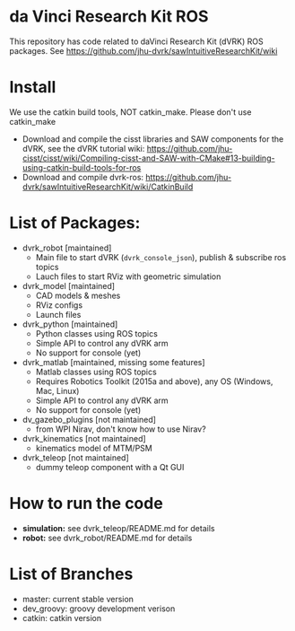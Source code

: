 da Vinci Research Kit ROS
====================
This repository has code related to daVinci Research Kit (dVRK) ROS packages.
See https://github.com/jhu-dvrk/sawIntuitiveResearchKit/wiki

# Install
We use the catkin build tools, NOT catkin_make.  Please don't use catkin_make
* Download and compile the cisst libraries and SAW components for the dVRK, see the dVRK tutorial wiki: https://github.com/jhu-cisst/cisst/wiki/Compiling-cisst-and-SAW-with-CMake#13-building-using-catkin-build-tools-for-ros
* Download and compile dvrk-ros: https://github.com/jhu-dvrk/sawIntuitiveResearchKit/wiki/CatkinBuild

# List of Packages:
* dvrk_robot [maintained] 
  * Main file to start dVRK (`dvrk_console_json`), publish & subscribe ros topics
  * Lauch files to start RViz with geometric simulation
* dvrk_model [maintained]
  * CAD models & meshes
  * RViz configs
  * Launch files
* dvrk_python [maintained]
  * Python classes using ROS topics
  * Simple API to control any dVRK arm
  * No support for console (yet)
* dvrk_matlab [maintained, missing some features]
  * Matlab classes using ROS topics
  * Requires Robotics Toolkit (2015a and above), any OS (Windows, Mac, Linux)
  * Simple API to control any dVRK arm
  * No support for console (yet)
* dv\_gazebo\_plugins [not maintained]
  * from WPI Nirav, don't know how to use Nirav? 
* dvrk_kinematics  [not maintained]
  * kinematics model of MTM/PSM
* dvrk_teleop  [not maintained]
  * dummy teleop component with a Qt GUI
 
# How to run the code
* **simulation:** see dvrk_teleop/README.md for details
* **robot:** see dvrk_robot/README.md for details 

# List of Branches
* master: current stable version
* dev\_groovy: groovy development verison
* catkin: catkin version 

